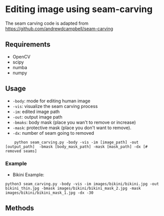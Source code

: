 # Editing image using seam-carving
The seam carving code is adapted from https://github.com/andrewdcampbell/seam-carving

## Requirements
- OpenCV
- scipy
- numba
- numpy

## Usage
- `-body`: mode for editing human image
- `-vis`: visualize the seam carving process
- `-im`: edited image path
- `-out`: output image path
- `-bmaks`: body mask (place you wan't to remove or increase) 
- `-mask`: protective mask (place you don't want to remove).
- `-dx`: number of seam going to removed
```
    python seam_carving.py -body -vis -im [image_path] -out [output_path]  -bmask [body_mask_path] -mask [mask_path] -dx [# removed seams]
```

### Example
- Bikini Example:
```
python3 seam_carving.py -body -vis -im images/bikini/bikini.jpg -out bikini_thin.jpg -bmask images/bikini/bikini_mask_2.jpg -mask images/bikini/bikini_mask_1.jpg -dx -30
```

## Methods



